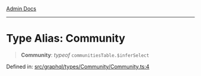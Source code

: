 [Admin Docs](/)

***

# Type Alias: Community

> **Community**: *typeof* `communitiesTable.$inferSelect`

Defined in: [src/graphql/types/Community/Community.ts:4](https://github.com/PalisadoesFoundation/talawa-api/blob/be8575be3c5989d76dd2f84308de81461931796c/src/graphql/types/Community/Community.ts#L4)
